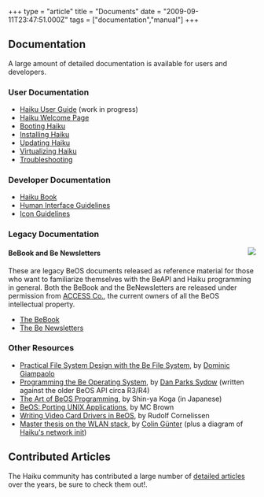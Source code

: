 +++
type = "article"
title = "Documents"
date = "2009-09-11T23:47:51.000Z"
tags = ["documentation","manual"]
+++

## Documentation

A large amount of detailed documentation is available for users and developers.

### User Documentation

* [Haiku User Guide](/docs/userguide/en/contents.html) (work in progress)
* [Haiku Welcome Page](/docs/welcome/welcome_en.html)
* [Booting Haiku](/guides/booting)
* [Installing Haiku](/guides/installing)
* [Updating Haiku](/guides/daily-tasks/updating-system.html)
* [Virtualizing Haiku](/guides/virtualizing)
* [Troubleshooting](/guides/troubleshooting)

### Developer Documentation

* [Haiku Book](https://api.haiku-os.org)
* [Human Interface Guidelines](https://api.haiku-os.org/HIG/)
* [Icon Guidelines](/development/icon-guidelines)

### Legacy Documentation

<img src="/files/images/access-be.png" align="right" /><h4>BeBook and Be Newsletters</h4>

These are legacy BeOS documents released as reference material for those who want to familiarize themselves with the BeAPI and Haiku programming in general. Both the BeBook and the BeNewsletters are released under permission from [ACCESS Co.](http://www.access-company.com), the current owners of all the BeOS intellectual property.

* [The BeBook](/legacy-docs/bebook/index.html)
* [The Be Newsletters](/legacy-docs/benewsletter/index.html)

### Other Resources

* [Practical File System Design with the Be File System](/legacy-docs/practical-file-system-design.pdf), by [Dominic Giampaolo](http://www.nobius.org/~dbg/)
* [Programming the Be Operating System](/legacy-docs/programming_the_be_operating_system.pdf), by [Dan Parks Sydow](/legacy-docs/programming_the_be_operating_system.pdf) (written against the older BeOS API circa R3/R4)
* [The Art of BeOS Programming](/legacy-docs/ArtOfBeOSProgramming/), by Shin-ya Koga (in Japanese)
* [BeOS: Porting UNIX Applications](http://mcslp.wordpress.com/2012/12/27/beos-porting-unix-applications-73266/), by MC Brown
* [Writing Video Card Drivers in BeOS](/legacy-docs/writing-video-card-drivers), by Rudolf Cornelissen
* [Master thesis on the WLAN stack](/files/Masterarbeit.pdf), by [Colin Günter](https://github.com/coguhn) (plus a diagram of [Haiku's network init](/files/Network-init.pdf))

## Contributed Articles

The Haiku community has contributed a large number of [detailed articles](/articles) over the years, be sure to check them out!.

